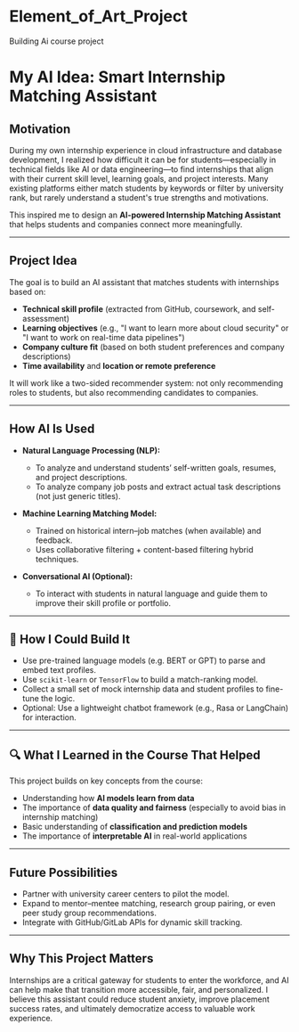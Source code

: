 # Element_of_Art_Project
Building Ai course project

# My AI Idea: Smart Internship Matching Assistant

## Motivation

During my own internship experience in cloud infrastructure and database development, I realized how difficult it can be for students—especially in technical fields like AI or data engineering—to find internships that align with their current skill level, learning goals, and project interests. Many existing platforms either match students by keywords or filter by university rank, but rarely understand a student's true strengths and motivations.

This inspired me to design an **AI-powered Internship Matching Assistant** that helps students and companies connect more meaningfully.

---

## Project Idea

The goal is to build an AI assistant that matches students with internships based on:

- **Technical skill profile** (extracted from GitHub, coursework, and self-assessment)
- **Learning objectives** (e.g., "I want to learn more about cloud security" or "I want to work on real-time data pipelines")
- **Company culture fit** (based on both student preferences and company descriptions)
- **Time availability** and **location or remote preference**

It will work like a two-sided recommender system: not only recommending roles to students, but also recommending candidates to companies.

---

## How AI Is Used

- **Natural Language Processing (NLP):**
  - To analyze and understand students’ self-written goals, resumes, and project descriptions.
  - To analyze company job posts and extract actual task descriptions (not just generic titles).

- **Machine Learning Matching Model:**
  - Trained on historical intern–job matches (when available) and feedback.
  - Uses collaborative filtering + content-based filtering hybrid techniques.

- **Conversational AI (Optional):**
  - To interact with students in natural language and guide them to improve their skill profile or portfolio.

---

## 🧪 How I Could Build It

- Use pre-trained language models (e.g. BERT or GPT) to parse and embed text profiles.
- Use `scikit-learn` or `TensorFlow` to build a match-ranking model.
- Collect a small set of mock internship data and student profiles to fine-tune the logic.
- Optional: Use a lightweight chatbot framework (e.g., Rasa or LangChain) for interaction.

---

## 🔍 What I Learned in the Course That Helped

This project builds on key concepts from the course:

- Understanding how **AI models learn from data**
- The importance of **data quality and fairness** (especially to avoid bias in internship matching)
- Basic understanding of **classification and prediction models**
- The importance of **interpretable AI** in real-world applications

---

## Future Possibilities

- Partner with university career centers to pilot the model.
- Expand to mentor–mentee matching, research group pairing, or even peer study group recommendations.
- Integrate with GitHub/GitLab APIs for dynamic skill tracking.

---

## Why This Project Matters

Internships are a critical gateway for students to enter the workforce, and AI can help make that transition more accessible, fair, and personalized. I believe this assistant could reduce student anxiety, improve placement success rates, and ultimately democratize access to valuable work experience.
